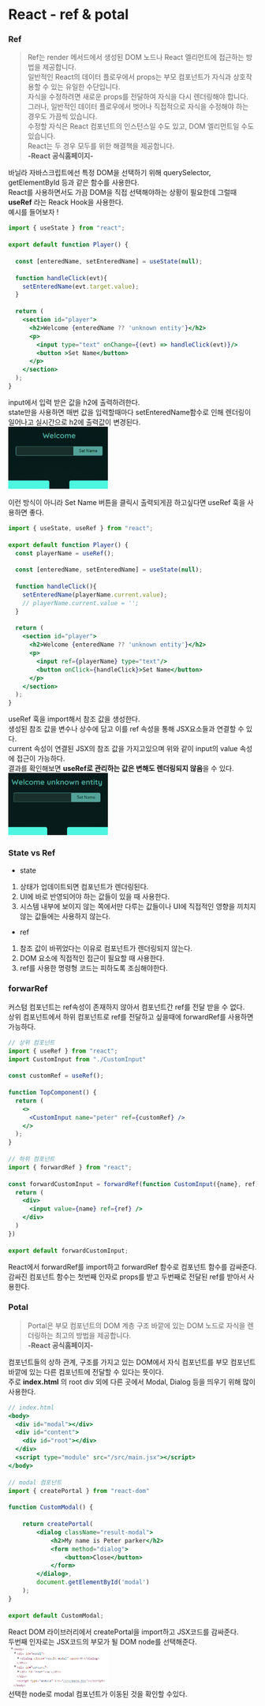 React - ref & potal
===========

### Ref
>Ref는 render 메서드에서 생성된 DOM 노드나 React 엘리먼트에 접근하는 방법을 제공합니다.   
>일반적인 React의 데이터 플로우에서 props는 부모 컴포넌트가 자식과 상호작용할 수 있는 유일한 수단입니다.   
>자식을 수정하려면 새로운 props를 전달하여 자식을 다시 렌더링해야 합니다.   
>그러나, 일반적인 데이터 플로우에서 벗어나 직접적으로 자식을 수정해야 하는 경우도 가끔씩 있습니다.   
>수정할 자식은 React 컴포넌트의 인스턴스일 수도 있고, DOM 엘리먼트일 수도 있습니다.   
>React는 두 경우 모두를 위한 해결책을 제공합니다.   
>**-React 공식홈페이지-**

바닐라 자바스크립트에선 특정 DOM을 선택하기 위해 querySelector, getElementById 등과 같은 함수를 사용한다.   
React를 사용하면서도 가끔 DOM을 직접 선택해야하는 상황이 필요한데 그럴때 **useRef** 라는 Reack Hook을 사용한다.   
예시를 들어보자 !
```jsx
import { useState } from "react";

export default function Player() {

  const [enteredName, setEnteredName] = useState(null);

  function handleClick(evt){
    setEnteredName(evt.target.value);
  }

  return (
    <section id="player">
      <h2>Welcome {enteredName ?? 'unknown entity'}</h2>
      <p>
        <input type="text" onChange={(evt) => handleClick(evt)}/>
        <button >Set Name</button>
      </p>
    </section>
  );
}
```
input에서 입력 받은 값을 h2에 출력하려한다.   
state만을 사용하면 매번 값을 입력할때마다 setEnteredName함수로 인해 렌더링이 일어나고 실시간으로 h2에 출력값이 변경된다.   
<img src = "../img/ref.1.gif" width = "40%" height = "40%">   

이런 방식이 아니라 Set Name 버튼을 클릭시 출력되게끔 하고싶다면 useRef 훅을 사용하면 좋다.
```jsx
import { useState, useRef } from "react";

export default function Player() {
  const playerName = useRef();

  const [enteredName, setEnteredName] = useState(null);

  function handleClick(){
    setEnteredName(playerName.current.value);
    // playerName.current.value = '';
  }

  return (
    <section id="player">
      <h2>Welcome {enteredName ?? 'unknown entity'}</h2>
      <p>
        <input ref={playerName} type="text"/>
        <button onClick={handleClick}>Set Name</button>
      </p>
    </section>
  );
}
```
useRef 훅을 import해서 참조 값을 생성한다.   
생성된 참조 값을 변수나 상수에 담고 이를 ref 속성을 통해 JSX요소들과 연결할 수 있다.   
current 속성이 연결된 JSX의 참조 값을 가지고있으며 위와 같이 input의 value 속성에 접근이 가능하다.   
결과를 확인해보면 **useRef로 관리하는 값은 변해도 렌더링되지 않음**을  수 있다.   
<img src = "../img/ref.2.gif" width = "40%" height = "40%">   

### State vs Ref
- state
1. 상태가 업데이트되면 컴포넌트가 렌더링된다.
2. UI에 바로 반영되어야 하는 값들이 있을 때 사용한다.
3. 시스템 내부에 보이지 않는 쪽에서만 다루는 값들이나 UI에 직접적인 영향을 끼치지 않는 값들에는 사용하지 않는다.

- ref
1. 참조 값이 바뀌었다는 이유로 컴포넌트가 렌더링되지 않는다.
2. DOM 요소에 직접적인 접근이 필요할 때 사용한다.
3. ref를 사용한 명령형 코드는 피하도록 조심해야한다.

### forwarRef
커스텀 컴포넌트는 ref속성이 존재하지 않아서 컴포넌트간 ref를 전달 받을 수 없다.   
상위 컴포넌트에서 하위 컴포넌트로 ref를 전달하고 싶을때에 forwardRef를 사용하면 가능하다.
```jsx
// 상위 컴포넌트
import { useRef } from "react";
import CustomInput from "./CustomInput"

const customRef = useRef();

function TopComponent() {
  return (
    <>
      <CustomInput name="peter" ref={customRef} />
    </>
  );
}

// 하위 컴포넌트
import { forwardRef } from "react";

const forwardCustomInput = forwardRef(function CustomInput({name}, ref) {
  return (
    <div>
      <input value={name} ref={ref} />
    </div>
  )
})

export default forwardCustomInput;
```
React에서 forwardRef를 import하고 forwardRef 함수로 컴포넌트 함수를 감싸준다.   
감싸진 컴포넌트 함수는 첫번째 인자로 props를 받고 두번째로 전달된 ref를 받아서 사용한다.

### Potal
>Portal은 부모 컴포넌트의 DOM 계층 구조 바깥에 있는 DOM 노드로 자식을 렌더링하는 최고의 방법을 제공합니다.   
>**-React 공식홈페이지-**

컴포넌트들의 상하 관계, 구조를 가지고 있는 DOM에서 자식 컴포넌트를 부모 컴포넌트 바깥에 있는 다른 컴포넌트에 전달할 수 있다는 뜻이다.   
주로 **index.html** 의 root div 외에 다른 곳에서 Modal, Dialog 등을 띄우기 위해 많이 사용한다.
```jsx
// index.html
<body>
  <div id="modal"></div>
  <div id="content">
    <div id="root"></div>
  </div>
  <script type="module" src="/src/main.jsx"></script>
</body>

// modal 컴포넌트
import { createPortal } from "react-dom"

function CustomModal() {

    return createPortal(
        <dialog className="result-modal">
            <h2>My name is Peter parker</h2>
            <form method="dialog">
                <button>Close</button>
            </form>
        </dialog>,
        document.getElementById('modal')
    );
}

export default CustomModal;
```
React DOM 라이브러리에서 createPortal을 import하고 JSX코드를 감싸준다.   
두번째 인자로는 JSX코드의 부모가 될 DOM node를 선택해준다.   
<img src = "../img/potal.1.png" width = "40%" height = "40%">   
선택한 node로 modal 컴포넌트가 이동된 것을 확인할 수있다.